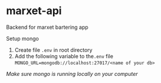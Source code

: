 # marxet-api

Backend for marxet bartering app

Setup mongo

1. Create file `.env` in root directory
2. Add the following variable to the`.env` file
   `MONGO_URL=mongodb://localhost:27017/<name of your db>`

_Make sure mongo is running locally on your computer_
